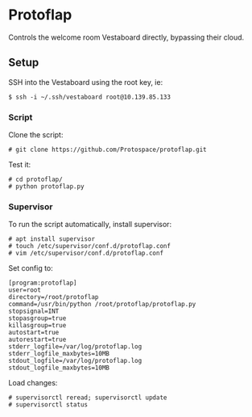 # Protoflap

Controls the welcome room Vestaboard directly, bypassing their cloud.




## Setup

SSH into the Vestaboard using the root key, ie:

```
$ ssh -i ~/.ssh/vestaboard root@10.139.85.133
```

### Script

Clone the script:

```
# git clone https://github.com/Protospace/protoflap.git
```

Test it:

```
# cd protoflap/
# python protoflap.py
```

### Supervisor

To run the script automatically, install supervisor:

```
# apt install supervisor
# touch /etc/supervisor/conf.d/protoflap.conf
# vim /etc/supervisor/conf.d/protoflap.conf
```

Set config to:

```
[program:protoflap]
user=root
directory=/root/protoflap
command=/usr/bin/python /root/protoflap/protoflap.py
stopsignal=INT
stopasgroup=true
killasgroup=true
autostart=true
autorestart=true
stderr_logfile=/var/log/protoflap.log
stderr_logfile_maxbytes=10MB
stdout_logfile=/var/log/protoflap.log
stdout_logfile_maxbytes=10MB
```

Load changes:

```
# supervisorctl reread; supervisorctl update
# supervisorctl status
```


